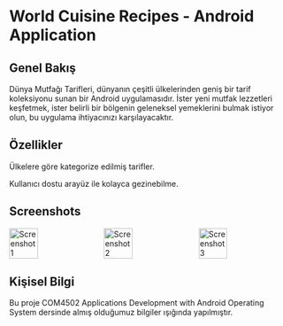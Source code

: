 # World Cuisine Recipes - Android Application


## Genel Bakış

Dünya Mutfağı Tarifleri, dünyanın çeşitli ülkelerinden geniş bir tarif koleksiyonu sunan bir Android uygulamasıdır. İster yeni mutfak lezzetleri keşfetmek, ister belirli bir bölgenin geleneksel yemeklerini bulmak istiyor olun, bu uygulama ihtiyacınızı karşılayacaktır.

## Özellikler

Ülkelere göre kategorize edilmiş tarifler.

Kullanıcı dostu arayüz ile kolayca gezinebilme.

## Screenshots

<div style="display: flex; justify-content: space-between;">
  <img src="https://github.com/BeratAgaca/WorldCuisineApp/assets/67809960/8e11b848-ccc0-4d20-a53e-7b4cded0a76c" alt="Screenshot 1" style="width: 32%;">
  <img src="https://github.com/BeratAgaca/WorldCuisineApp/assets/67809960/f3ba4151-0fd6-4845-80b7-dd677726d12a" alt="Screenshot 2" style="width: 32%;">
  <img src="https://github.com/BeratAgaca/WorldCuisineApp/assets/67809960/81cdf386-2605-44e5-9780-df1cd7c2ce8c" alt="Screenshot 3" style="width: 32%;">
</div>

## Kişisel Bilgi

Bu proje COM4502 Applications Development with Android Operating System dersinde almış olduğumuz bilgiler ışığında yapılmıştır.
